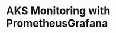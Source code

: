 # AKS Monitoring with PrometheusGrafana                                                                                                                                                                                                                                            
